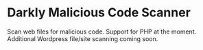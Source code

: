 # Darkly Malicious Code Scanner
Scan web files for malicious code. Support for PHP at the moment. Additional Wordpress file/site scanning coming soon.

